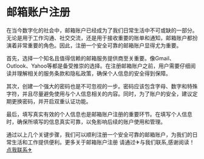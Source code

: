 # 邮箱账户注册

在当今数字化的社会中，邮箱账户已经成为了我们日常生活中不可或缺的一部分。无论是用于工作沟通、社交交流，还是用于接收重要的账单和通知，邮箱账户都扮演着非常重要的角色。因此，注册一个安全可靠的邮箱账户显得尤为重要。

首先，选择一个知名且值得信赖的邮箱服务提供商至关重要。像Gmail、Outlook、Yahoo等都是备受推崇的选择。在注册邮箱账户之前，用户需要仔细阅读并理解相关的服务条款和隐私政策，确保个人信息的安全得到保障。

其次，创建一个强大的密码也是不可忽视的一步。密码应该包含字母、数字和特殊字符，并且尽量避免使用与个人信息相关的内容。同时，为了账户的安全，建议定期更换密码，并开启双重认证功能。

最后，填写真实有效的个人信息也是邮箱账户注册的重要环节。在填写个人信息时，确保所填写的信息真实可靠，以免影响后续的账户使用和管理。

通过以上几个关键步骤，我们可以顺利注册一个安全可靠的邮箱账户，为我们的日常生活和工作提供便利。更多关于邮箱账户注册 请通过✈与我们联系,感谢阅读！[点我联系✈](https://docs.G208.com)